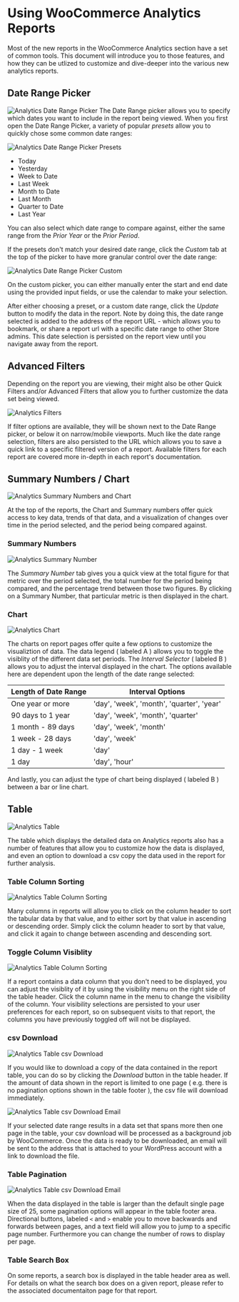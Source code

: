 # Using WooCommerce Analytics Reports
Most of the new reports in the WooCommerce Analytics section have a set of common tools. This document will introduce you to those features, and how they can be utlized to customize and dive-deeper into the various new analytics reports.

## Date Range Picker
![Analytics Date Range Picker](images/analytics-basics-date-range-picker.png)
The Date Range picker allows you to specify which dates you want to include in the report being viewed. When you first open the Date Range Picker, a variety of popular _presets_ allow you to quickly chose some common date ranges:

![Analytics Date Range Picker Presets](images/analytics-date-range-picker-presets.png)

- Today
- Yesterday
- Week to Date
- Last Week
- Month to Date
- Last Month
- Quarter to Date
- Last Year

You can also select which date range to compare against, either the same range from the _Prior Year_ or the _Prior Period_.

If the presets don't match your desired date range, click the _Custom_ tab at the top of the picker to have more granular control over the date range:

![Analytics Date Range Picker Custom](images/analytics-date-range-picker-custom.png)

On the custom picker, you can either manually enter the start and end date using the provided input fields, or use the calendar to make your selection.

After either choosing a preset, or a custom date range, click the _Update_ button to modify the data in the report. Note by doing this, the date range selected is added to the address of the report URL - which allows you to bookmark, or share a report url with a specific date range to other Store admins. This date selection is persisted on the report view until you navigate away from the report.

## Advanced Filters
Depending on the report you are viewing, their might also be other Quick Filters and/or Advanced Filters that allow you to further customize the data set being viewed.

![Analytics Filters](analytics-basics-advanced-filters.png)

If filter options are available, they will be shown next to the Date Range picker, or below it on narrow/mobile viewports. Much like the date range selection, filters are also persisted to the URL which allows you to save a quick link to a specific filtered version of a report. Available filters for each report are covered more in-depth in each report's documentation.

## Summary Numbers / Chart
![Analytics Summary Numbers and Chart](analytics-basics-summary-numbers-chart.png)

At the top of the reports, the Chart and Summary numbers offer quick access to key data, trends of that data, and a visualization of changes over time in the period selected, and the period being compared against.

### Summary Numbers
![Analytics Summary Number](analytics-basics-summary-number.png)

The _Summary Number_ tab gives you a quick view at the total figure for that metric over the period selected, the total number for the period being compared, and the percentage trend between those two figures. By clicking on a Summary Number, that particular metric is then displayed in the chart.

### Chart
![Analytics Chart](analytics-basics-chart.png)

The charts on report pages offer quite a few options to customize the visualiztion of data. The data legend ( labeled A ) allows you to toggle the visiblity of the different data set periods. The _Interval Selector_ ( labeled B ) allows you to adjust the interval displayed in the chart. The options available here are dependent upon the length of the date range selected:

| Length of Date Range  | Interval Options  |
|---|---|
| One year or more | 'day', 'week', 'month', 'quarter', 'year' |
| 90 days to 1 year | 'day', 'week', 'month', 'quarter' |
| 1 month - 89 days | 'day', 'week', 'month' |
| 1 week - 28 days | 'day', 'week' |
| 1 day - 1 week  | 'day' |
| 1 day | 'day', 'hour' |

And lastly, you can adjust the type of chart being displayed ( labeled B ) between a bar or line chart.

## Table
![Analytics Table](analytics-basics-table.png)

The table which displays the detailed data on Analytics reports also has a number of features that allow you to customize how the data is displayed, and even an option to download a csv copy the data used in the report for further analysis.

### Table Column Sorting
![Analytics Table Column Sorting](analytics-basics-table-column-sort.png)

Many columns in reports will allow you to click on the column header to sort the tabular data by that value, and to either sort by that value in ascending or descending order. Simply click the column header to sort by that value, and click it again to change between ascending and descending sort.

### Toggle Column Visiblity
![Analytics Table Column Sorting](analytics-table-column-visbility.png)

If a report contains a data column that you don't need to be displayed, you can adjust the visiblity of it by using the visibility menu on the right side of the table header. Click the column name in the menu to change the visibility of the column. Your visibility selections are persisted to your user preferences for each report, so on subsequent visits to that report, the columns you have previously toggled off will not be displayed.

### csv Download
![Analytics Table csv Download](analytics-table-download-button.png)

If you would like to download a copy of the data contained in the report table, you can do so by clicking the _Download_ button in the table header. If the amount of data shown in the report is limited to one page ( e.g. there is no pagination options shown in the table footer ), the csv file will download immediately.

![Analytics Table csv Download Email](analytics-basics-download-email.png)

If your selected date range results in a data set that spans more then one page in the table, your csv download will be processed as a background job by WooCommerce. Once the data is ready to be downloaded, an email will be sent to the address that is attached to your WordPress account with a link to download the file.

### Table Pagination
![Analytics Table csv Download Email](analytics-basics-table-footer.png)

When the data displayed in the table is larger than the default single page size of 25, some pagination options will appear in the table footer area. Directional buttons, labeled `<` and `>` enable you to move backwards and forwards between pages, and a text field will allow you to jump to a specific page number. Furthermore you can change the number of rows to display per page.

### Table Search Box
On some reports, a search box is displayed in the table header area as well. For details on what the search box does on a given report, please refer to the associated documentaiton page for that report.